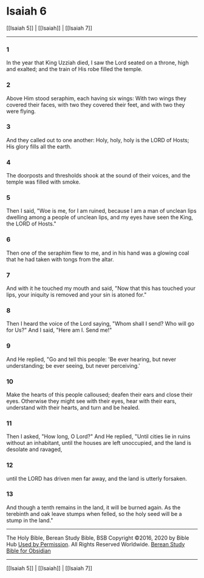 # Isaiah 6

[[Isaiah 5]] | [[Isaiah]] | [[Isaiah 7]]

---

### 1
In the year that King Uzziah died, I saw the Lord seated on a throne, high and exalted; and the train of His robe filled the temple.

### 2
Above Him stood seraphim, each having six wings: With two wings they covered their faces, with two they covered their feet, and with two they were flying.

### 3
And they called out to one another: Holy, holy, holy is the LORD of Hosts; His glory fills all the earth.

### 4
The doorposts and thresholds shook at the sound of their voices, and the temple was filled with smoke.

### 5
Then I said, "Woe is me, for I am ruined, because I am a man of unclean lips dwelling among a people of unclean lips, and my eyes have seen the King, the LORD of Hosts."

### 6
Then one of the seraphim flew to me, and in his hand was a glowing coal that he had taken with tongs from the altar.

### 7
And with it he touched my mouth and said, "Now that this has touched your lips, your iniquity is removed and your sin is atoned for."

### 8
Then I heard the voice of the Lord saying, "Whom shall I send? Who will go for Us?" And I said, "Here am I. Send me!"

### 9
And He replied, "Go and tell this people: 'Be ever hearing, but never understanding; be ever seeing, but never perceiving.'

### 10
Make the hearts of this people calloused; deafen their ears and close their eyes. Otherwise they might see with their eyes, hear with their ears, understand with their hearts, and turn and be healed.

### 11
Then I asked, "How long, O Lord?" And He replied, "Until cities lie in ruins without an inhabitant, until the houses are left unoccupied, and the land is desolate and ravaged,

### 12
until the LORD has driven men far away, and the land is utterly forsaken.

### 13
And though a tenth remains in the land, it will be burned again. As the terebinth and oak leave stumps when felled, so the holy seed will be a stump in the land."

---

The Holy Bible, Berean Study Bible, BSB
Copyright ©2016, 2020 by Bible Hub
[Used by Permission](https://berean.bible/terms.htm). All Rights Reserved Worldwide.
[Berean Study Bible for Obsidian](https://github.com/gapmiss/berean-study-bible-for-obsidian)

---

[[Isaiah 5]] | [[Isaiah]] | [[Isaiah 7]]


